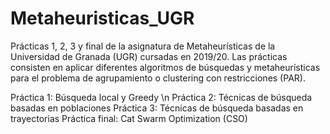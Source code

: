 # Metaheuristicas_UGR

Prácticas 1, 2, 3 y final de la asignatura de Metaheurísticas de la Universidad de Granada (UGR) cursadas en 2019/20. Las prácticas consisten en aplicar diferentes algoritmos de búsquedas y metaheurísticas para el problema de agrupamiento o clustering con restricciones (PAR).

Práctica 1: Búsqueda local y Greedy \n
Práctica 2: Técnicas de búsqueda basadas en poblaciones
Práctica 3: Técnicas de búsqueda basadas en trayectorias
Práctica final: Cat Swarm Optimization (CSO)
